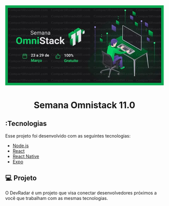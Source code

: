 <h1 align="center">
    <img alt="Be-the-Hero" title="#BeTheHero" src=".github/omnistack11.jpg" width="700px" />
</h1>
<h1 align="center">Semana Omnistack 11.0</h1>

## :Tecnologias

Esse projeto foi desenvolvido com as seguintes tecnologias:

- [Node.js](https://nodejs.org/en/)
- [React](https://reactjs.org)
- [React Native](https://facebook.github.io/react-native/)
- [Expo](https://expo.io/)

## 💻 Projeto

O DevRadar é um projeto que visa conectar desenvolvedores próximos a você que trabalham com as mesmas tecnologias.

